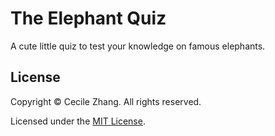 # The Elephant Quiz

A cute little quiz to test your knowledge on famous elephants.

## License

Copyright &copy; Cecile Zhang. All rights reserved.

Licensed under the [MIT License](./LICENSE).
